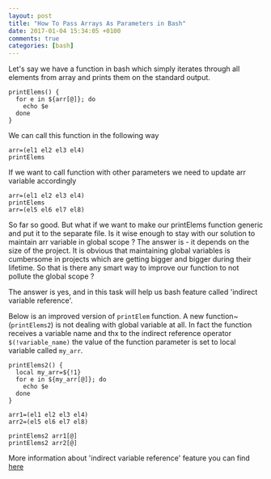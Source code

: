 ```yaml
---
layout: post
title: "How To Pass Arrays As Parameters in Bash"
date: 2017-01-04 15:34:05 +0100
comments: true
categories: [bash]
---
```


Let's say we have a function in bash which simply iterates through all elements from array and prints them on 
the standard output. 
   
```
printElems() {
  for e in ${arr[@]}; do 
    echo $e
  done
}
```

We can call this function in the following way

```
arr=(el1 el2 el3 el4)
printElems
```

If we want to call function with other parameters we need to update arr variable accordingly

```
arr=(el1 el2 el3 el4)
printElems
arr=(el5 el6 el7 el8)
```

So far so good. But what if we want to make our printElems function generic and put it to the separate file. Is it wise 
enough to stay with our solution to maintain arr variable in global scope ? The answer is - it depends on the size of 
the project. It is obvious that maintaining global variables is cumbersome in projects which are getting bigger and 
bigger during their lifetime. So that is there any smart way to improve our function to not pollute the global scope ?

The answer is yes, and in this task will help us bash feature called 'indirect variable reference'.

Below is an improved version of ```printElem``` function. A new function~(```printElems2```) is not dealing with global 
variable at
 all. In fact the function receives a variable name and thx to the indirect reference operator ```$(!variable_name)```
 the value of the function parameter is set to local variable called ```my_arr```.
  
```
printElems2() {
  local my_arr=${!1}
  for e in ${my_arr[@]}; do 
    echo $e
  done
}
```


```
arr1=(el1 el2 el3 el4)
arr2=(el5 el6 el7 el8)

printElems2 arr1[@]
printElems2 arr2[@]

```

More information about 'indirect variable reference' feature you 
can find [here](http://www.tldp.org/LDP/abs/html/ivr.html#IVRREF)